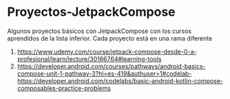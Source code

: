 # Proyectos-JetpackCompose
Algunos proyectos básicos con JetpackCompose con los cursos aprendidos de la lista inferior. Cada proyecto está en una rama diferente
1. https://www.udemy.com/course/jetpack-compose-desde-0-a-profesional/learn/lecture/30166764#learning-tools
2. https://developer.android.com/courses/pathways/android-basics-compose-unit-1-pathway-3?hl=es-419&authuser=1#codelab-https://developer.android.com/codelabs/basic-android-kotlin-compose-composables-practice-problems
